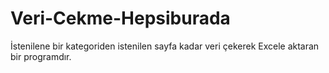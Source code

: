 # Veri-Cekme-Hepsiburada
İstenilene bir kategoriden istenilen sayfa kadar veri çekerek Excele aktaran bir programdır.
